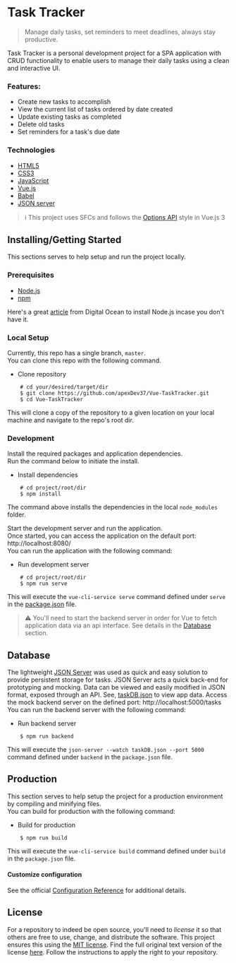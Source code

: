 # Task Tracker
> Manage daily tasks, set reminders to meet deadlines, always stay productive.

Task Tracker is a personal development project for a SPA application with CRUD functionality to enable users 
to manage their daily tasks using a clean and interactive UI.

### Features:
- Create new tasks to accomplish
- View the current list of tasks ordered by date created
- Update existing tasks as completed
- Delete old tasks
- Set reminders for a task's due date

### Technologies
- [HTML5]
- [CSS3]
- [JavaScript]
- [Vue.js]
- [Babel]
- [JSON server]

> ℹ This project uses SFCs and follows the [Options API] style in Vue.js 3  

## Installing/Getting Started
This sections serves to help setup and run the project locally.  

### Prerequisites
- [Node.js]
- [npm]

Here's a great [article] from Digital Ocean to install Node.js incase you don't have it. 


### Local Setup
Currently, this repo has a single branch, `master`.  
You can clone this repo with the following command.

- Clone repository
``` shell
    # cd your/desired/target/dir
    $ git clone https://github.com/apexDev37/Vue-TaskTracker.git
    $ cd Vue-TaskTracker
```

This will clone a copy of the repository to a given location on your local machine and navigate to the repo's root dir.

### Development
Install the required packages and application dependencies.  
Run the command below to initiate the install.

- Install dependencies
``` shell
    # cd project/root/dir
    $ npm install
```

The command above installs the dependencies in the local `node_modules` folder.

Start the development server and run the application.  
Once started, you can access the application on the default port: http://localhost:8080/  
You can run the application with the following command:

- Run development server
``` shell
    # cd project/root/dir
    $ npm run serve
```

This will execute the `vue-cli-service serve` command defined under `serve` in the [package.json](./package.json) file.

> ⚠ You'll need to start the backend server in order for Vue to fetch application data via an api interface. See details in the [Database](#database) section.

## Database
The lightweight [JSON Server] was used as quick and easy solution to provide persistent storage for tasks. JSON Server acts a quick back-end for prototyping and mocking. Data can be viewed and easily modified in JSON format, exposed through an API. See, [taskDB.json](./taskDB.json) to view app data. Access the mock backend server on the defined port: http://localhost:5000/tasks  
You can run the backend server with the following command:

- Run backend server
``` shell
    $ npm run backend
```

This will execute the `json-server --watch taskDB.json --port 5000` command defined under `backend` in the `package.json` file.

## Production
This section serves to help setup the project for a production environment by compiling and minifying files.  
You can build for production with the following command:

- Build for production
``` shell
    $ npm run build
```

This will execute the `vue-cli-service build` command defined under `build` in the `package.json` file.

#### Customize configuration
See the official [Configuration Reference] for additional details.

## License
For a repository to indeed be open source, you'll need to _license_ it so that others are free to use, change, and distribute the software. This project ensures this using the [MIT license]. 
Find the full original text version of the license [here](./LICENSE). Follow the 
instructions to apply the right to your repository.


[//]: # (These are reference links used in the body of this note and get stripped out when the markdown processor does 
its job. There is no need to format nicely because it shouldn't be seen. 
Thanks SO - http://stackoverflow.com/questions/4823468/store-comments-in-markdown-syntax)

[HTML5]: <https://developer.mozilla.org/en-US/docs/Glossary/HTML5>
[CSS3]: <https://developer.mozilla.org/en-US/docs/Web/CSS>
[JavaScript]: <https://developer.mozilla.org/en-US/docs/Web/JavaScript>
[Vue.js]: <https://vuejs.org/>
[Babel]: <https://babeljs.io/>
[JSON Server]: <https://www.npmjs.com/package/json-server>
[Options API]: <https://vuejs.org/guide/introduction.html#api-styles>

[Node.js]: <https://nodejs.org/en>
[npm]: <https://www.npmjs.com/>


[article]: <https://www.digitalocean.com/community/tutorial_series/how-to-install-node-js-and-create-a-local-development-environment>
[Configuration Reference]: <https://cli.vuejs.org/config/>

[MIT license]: <https://en.wikipedia.org/wiki/MIT_License>